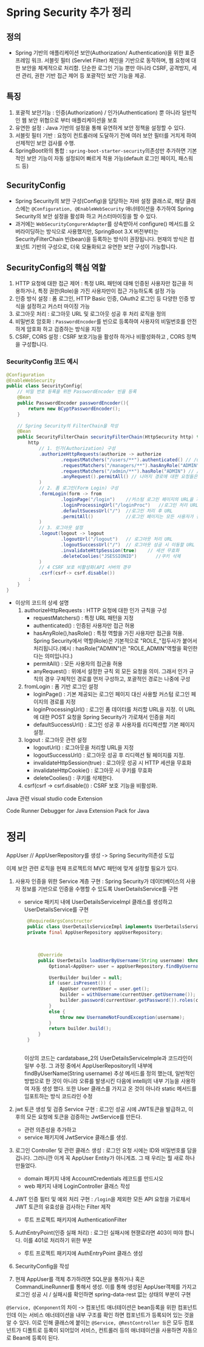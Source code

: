 # Spring Security 추가 정리
## 정의
- Spring 기반의 애플리케이션 보안(Authorization/ Authentication)을 위한 표준 프레임 워크. 서블릿 필터 (Servlet Filter) 체인을 기반으로 동작하며, 웹 요청에 대한 보안을 체계적으로 처리함. 단순한 로그인 기능 뿐만 아니라 CSRF, 공격방지, 세션 관리, 권한 기반 접근 제어 등 포괄적인 보안 기능을 제공.
## 특징
1. 포괄적 보안기능 :  인증(Authorization) / 인가(Authentication) 뿐 아니라 일반적인 웹 보안 위협으로 부터 애플리케이션을 보호
2. 유연한 설정 : Java 기반의 설정을 통해 유연하게 보안 정책을 설정할 수 있다.
3. 서블릿 필터 기반 : 요청이 컨트롤러에 도달하기 전에 여러 보안 필터를 거치게 하여 선제적인 보안 검사를 수행.
4. SpringBoot와의 통합 : `spring-boot-starter-security`의존성만 추가하면 기본적인 보안 기능이 자동 설정되어 빠르게 적용 가능(default 로그인 페이지, 패스워드 등)
## SecurityConfig
- Spring Security의 보안 구성(Config)을 담당하는 자바 설정 클래스로, 해당 클래스에는 `@Configuration, @EnableWebSecurity` 애너테이션을 추가하여 Spring Security의 보안 설정을 활성화 하고 커스터마이징을 할 수 있다.
- 과거에는 `WebSecurityCongurerAdapter`를 상속받아서 configure() 메서드를 오버라이딩하는 방식으로 사용했지만, SpringBoot 3.X 버전부터는 SecurityFilterChain 빈(bean)을 등록하는 방식이 권장됩니다. 현재의 방식은 컴포넌트 기반의 구성으로, 더욱 모듈화되고 유연한 보안 구성이 가능합니다.

## SecurityConfig의 핵심 역할
1. HTTP 요청에 대한 접근 제어 : 특정 URL 패턴에 대해 인증된 사용자만 접근을 허용하거나, 특정 권한(Role)을 가진 사용자만이 접근 가능하도록 설정 가능
2. 인증 방식 설정 : 폼 로그인, HTTP Basic 인증, OAuth2 로그인 등 다양한 인증 방식을 설정하고 커스터 마이징 가능
3. 로그아웃 처리 : 로그아웃 URL 및 로그아웃 성공 후 처리 로직을 정의
4. 비밀번호 암호화 : `PasswordEncoder`를 빈으로 등록하여 사용자의 비밀번호를 안전하게 암호화 하고 검증하는 방식을 지정
5. CSRF, CORS 설정 : CSRF 보호기능을 활성하 하거나 비활성화하고 , CORS 정책을 구성합니다.

### SecurityConfig 코드 예시
```java
@Configuration
@EnableWebSecurity
public class SecurityConfig{
    // 비밀 번호 등록을 위한 PasswordEncoder 빈을 등록
    @Bean
    public PasswordEncoder passwordEncoder(){
        return new BCyptPasswordEncoder();
    }
    
    // Spring Security의 FilterChain을 작성
    @Bean
    public SecurityFilterChain securityFilterChain(HttpSecurity http) throws Exception{
        http
            // 1. 인가(Authorization) 구성
            .authorizeHttpRequests(authorize -> authorize
                    .requestMatchers("/users/**").authenticated() // /users/** 경로는 인증된 사용자만 가능 -> 로그인만 되면 다 OK
                    .requestMatchers("/managers/**").hasAnyRole("ADMIN","MANAGER") // /managers/** 경로는 role이 ADMIN이거나 MANAGER인 사용자만 가능 -> Role이 해당 되면 OK
                    .requestMatchers("/admin/**").hasRole("ADMIN") // /admin/** 경로는 role이 ADMIN인 사용자만 가능 
                    .anyRequest().permitAll() // 나머지 경로에 대한 요청들은 접근을 허용함
            )
            // 2. 폼 로그인(Form Login) 구성
            .formLogin(form -> from
                    .loginPage("/login")    //커스텀 로그인 페이지의 URL을 지정
                    .loginProcessingUrl("/loginProc")   //로그인 처리 URL
                    .defaultSucessUrl("/")  //로그인 처리 후 URL
                    .permitAll()            //로그인 페이지는 모든 사용자가 접근 
            )
            // 3. 로그아웃 설정
            .logout(logout -> logout
                    .logoutUrl("/logout")   // 로그아웃 처리 URL
                    .logoutSuccessUrl("/")  // 로그아웃 성공 시 이동할 URL
                    .invalidateHttpSession(true)    // 세션 무효화
                    .deleteCoolies("JSESSIONID")       //쿠키 삭제 
            )
            // 4 CSRF 보호 비활성화(API 서버의 경우
            .csrf(csrf-> csrf.disable())
        ;
    }
}
```
- 이상의 코드의 상세 설명
  1. authorizeHttpRequests : HTTP 요청에 대한 인가 규칙을 구성
     - requestMatchers() : 특정 URL 패턴을 지정
     - authenticated() : 인증된 사용자만 접근 허용
     - hasAnyRole(),hasRole() : 특정 역할을 가진 사용자만 접근을 허용. Spring Security에서 역할(Role)은 기본적으로 "ROLE_"접두사가 붙어서 처리됩니다.(예시 : hasRole("ADMIN")은 "ROLE_ADMIN"역할을 확인한다는 의미입니다.)
     - permitAll() : 모든 사용자의 접근을 허용
     - anyRequest() : 위에서 설정한 규칙 외 모든 요청을 의미. 그래서 인가 규칙의 경우 구체적인 경로를 먼저 구성하고, 포괄적인 경로는 나중에 구성
  2. fromLogin : 폼 기반 로그인 설정
     - loginPage() : 기본 제공되는 로그인 페이지 대신 사용할 커스텀 로그인 페이지의 경로를 지정
     - loginProcessingUrl() : 로그인 폼 데이터를 처리할 URL을 지정. 이 URL에 대한 POST 요청을 Spring Security가 가로채서 인증을 처리
     - defaultSuccessUrl() : 로그인 성공 후 사용자를 리디렉션할 기본 페이지 설정.
  3. logout : 로그아웃 관련 설정
     - logoutUrl() : 로그아웃을 처리할 URL을 지정
     - logoutSuccessUrl() : 로그아웃 성공 후 리디렉션 될 페이지를 지정.
     - invalidateHttpSession(true) : 로그아웃 성공 시 HTTP 세션을 무효화
     - invalidateHttpCookie() : 로그아웃 시 쿠키를 무효화
     - deleteCoolies() : 쿠키를 삭제한다.
  4. csrf(csrf -> csrf.disable()) : CSRF 보호 기능을 비활성화. 

Java 관련 visual studio code Extension

Code Runner 
Debugger for Java
Extension Pack for Java

# 정리
AppUser // AppUserRepository를 생성 -> Spring Security의존성 도입 

이제 보안 관련 로직을 현재 프로젝트의 MVC 패턴에 맞게 설정할 필요가 있다.

1. 사용자 인증을 위한 Service 계층 구현 : Spring Security가 데이터베이스의 사용자 정보를 기반으로 인증을 수행할 수 있도록 UserDetailsService를 구현
   - service 패키지 내에 UserDetailsServiceImpl 클래스를 생성하고 UserDetailsService를 구현
       ```java
        @RequiredArgsConstructor
        public class UserDetailsServiceImpl implements UserDetailsService {
        private final AppUserRepository appUserRepository;
        
        
        
            @Override
            public UserDetails loadUserByUsername(String username) throws UsernameNotFoundException {
                Optional<AppUser> user = appUserRepository.findByUsername();
        
                UserBuilder builder = null;
                if (user.isPresent()) {
                    AppUser currentUser = user.get();
                    builder = withUsername(currentUser.getUsername());
                    builder.password(currentUser.getPassword()).roles(currentUser.getRole());
                }
                else {
                    throw new UsernameNotFoundException(username);
                }
                return builder.build();
            }
        }
        
       ```
     이상의 코드는 cardatabase_2의 UserDetailsServiceImple과 코드라인이 일부 수정. 그 과정 중에서 AppUserRepository의 내부에 findByUserName(String username) 추상 메서드를 정의 했는데, 일반적인 방법으로 한 것이 아니라 오류를 발생시킨 다음에 intellij의 내부 기능을 사용하여 자동 생성 했다.  또한 User 클래스를 가지고 온 것이 아니라 static 메서드를 임포트하는 방식 코드라인 수정
2. jwt 토큰 생성 및 검증 Service 구현 : 로그인 성공 시에 JWT토큰을 발급하고, 이후의 모든 요청에 토큰을 검증하는 JwtService를 만든다.
   - 관련 의존성을 추가하고
   - service 패키지에 JwtService 클래스를 생성.

3. 로그인 Controller 및 관련 클래스 생성 : 로그인 요청 시에는 ID와 비밀번호를 담을 겁니다. 그러니깐 이게 꼭 AppUser Entity가 아니게죠. 그 때 우리는 뭘 새로 하나 만들었다.
   - domain 패키지 내에 AccountCredentials 레코드를 만드시오
   - web 패키지 내에 LoginController 클래스 작성
4. JWT 인증 필터 및 예외 처리 구현 : `/login`을 제외한 모든 API 요청을 가로채서 JWT 토큰의 유효성을 검사하는 Filter 제작
   - 루트 프로젝트 패키지에 AuthenticationFilter
5. AuthEntryPoint(인증 실패 처리) : 로그인 실패시에 현잳로라면 403이 떠야 합니다. 이를 401로 처리하기 위한 부분
   - 루트 프로젝트 패키지에 AuthEntryPoint 클래스 생성
6. SecurityConfig을 작성
   
7. 현재 AppUser를 객체 추가하려면 SQL문을 통하거나 혹은 CommandLineRunner를 통해서 생성. 이를 통해 생성된 AppUser객체를 가지고 로그인 성공 시 / 실패시를 확인하면 spring-data-rest 없는 상태의 부분이 구현

`@Service, @Conponent`의 차이 -> 컴포넌트 애너테이션은 bean등록을 위한 컴포넌트인데 이는 서비스 애너테이션을 내부 구조를 확인 하면 컴포넌트가 등록되어 있는 것을 알 수 있다. 이로 인해 클래스에 붙이는 `@Service, @RestController 등`은 모두 컴포넌트가 디폴트로 등록이 되어있어 서비스, 컨트롤러 등의 애너테이션을 사용하면 자동으로 Bean에 등록이 된다.